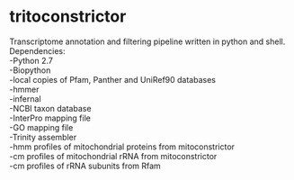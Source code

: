 # tritoconstrictor

Transcriptome annotation and filtering pipeline written in python and shell.</br>
Dependencies:</br>
-Python 2.7</br>
-Biopython</br>
-local copies of Pfam, Panther and UniRef90 databases</br>
-hmmer</br>
-infernal</br>
-NCBI taxon database</br>
-InterPro mapping file</br>
-GO mapping file</br>
-Trinity assembler</br>
-hmm profiles of mitochondrial proteins from mitoconstrictor</br>
-cm profiles of mitochondrial rRNA from mitoconstrictor</br>
-cm profiles of rRNA subunits from Rfam</br>
